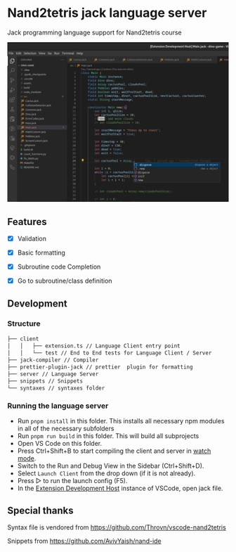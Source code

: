 # Nand2tetris jack language server

Jack programming language support for Nand2tetris course

![Screenshot from 2024-10-16 21-29-36.png](docs/Screenshot%20from%202024-10-16%2021-29-36.png)

## Features
- [x] Validation
- [x] Basic formatting 
- [x] Subroutine code Completion
- [x] Go to subroutine/class definition


## Development

### Structure

```.
├── client
│   │   ├── extension.ts // Language Client entry point
│   │   └── test // End to End tests for Language Client / Server
├── jack-compiler // Compiler
├── prettier-plugin-jack // prettier  plugin for formatting
├── server // Language Server
├── snippets // Snippets
└── syntaxes // syntaxes folder
```

### Running the language server

- Run `pnpm install` in this folder. This installs all necessary npm modules in all of the necessary subfolders
- Run `pnpm run build` in this folder. This will build all subprojects
- Open VS Code on this folder.
- Press Ctrl+Shift+B to start compiling the client and server in [watch mode](https://code.visualstudio.com/docs/editor/tasks#:~:text=The%20first%20entry%20executes,the%20HelloWorld.js%20file.).
- Switch to the Run and Debug View in the Sidebar (Ctrl+Shift+D).
- Select `Launch Client` from the drop down (if it is not already).
- Press ▷ to run the launch config (F5).
- In the [Extension Development Host](https://code.visualstudio.com/api/get-started/your-first-extension#:~:text=Then%2C%20inside%20the%20editor%2C%20press%20F5.%20This%20will%20compile%20and%20run%20the%20extension%20in%20a%20new%20Extension%20Development%20Host%20window.) instance of VSCode, open jack file.

## Special thanks
Syntax file is vendored from  https://github.com/Throvn/vscode-nand2tetris

Snippets from https://github.com/AvivYaish/nand-ide
